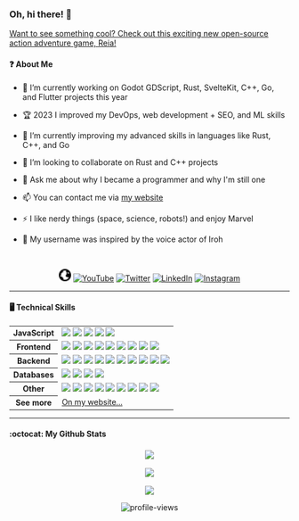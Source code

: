### Oh, hi there! 👋

[Want to see something cool? Check out this exciting new open-source action adventure game, Reia!](https://www.playreia.com)


#### ❓ About Me

- 🔭 I’m currently working on Godot GDScript, Rust, SvelteKit, C++, Go, and Flutter projects this year

- 🏆 2023 I improved my DevOps, web development + SEO, and ML skills

- 🌱 I’m currently improving my advanced skills in languages like Rust, C++, and Go

- 👯 I’m looking to collaborate on Rust and C++ projects

- 💬 Ask me about why I became a programmer and why I'm still one

- 📫 You can contact me via [my website](https://kristech.io)

- ⚡ I like nerdy things (space, science, robots!) and enjoy Marvel

- 🧠 My username was inspired by the voice actor of Iroh
  
<br />

<p align="center">
  <a href="https://kristech.io"><img alt="kristech.io" width="22px" src="https://raw.githubusercontent.com/iconic/open-iconic/master/svg/globe.svg" /></a>
  <a href="https://www.youtube.com/@kristech_io"><img alt="YouTube" width="22px" src="https://cdn.jsdelivr.net/npm/simple-icons@v3/icons/youtube.svg" /></a>
  <a href="https://twitter.com/kristech_io"><img alt="Twitter" width="22px" src="https://cdn.jsdelivr.net/npm/simple-icons@v3/icons/twitter.svg" /></a>
  <a href="https://www.linkedin.com/in/kristopher-ali/"><img alt="LinkedIn" width="22px" src="https://cdn.jsdelivr.net/npm/simple-icons@v3/icons/linkedin.svg" /></a>
  <a href="https://instagram.com/kristech_io"><img alt="Instagram" width="22px" src="https://cdn.jsdelivr.net/npm/simple-icons@v3/icons/instagram.svg" /></a>
</p>

---

#### 🖥️ Technical Skills

<table style="width:100%">
    <th>JavaScript</th>
    <td>
      <a href="#"><img src="https://img.shields.io/badge/-React-black?style=for-the-badge&logo=react&logoColor=Crayola" /></a>
      <a href="#"><img src="https://img.shields.io/badge/-JavaScript-black?style=for-the-badge&logo=javascript" /></a>
      <a href="#"><img src="https://img.shields.io/badge/-TypeScript-007ACC?style=for-the-badge&logo=typescript&logoColor=white" /></a>
      <a href="#"><img src="https://img.shields.io/badge/-JQuery-000396?style=for-the-badge&logo=jquery" /></a>
      <a href="#"><img src="https://img.shields.io/badge/-Nodejs-339933?style=for-the-badge&logo=Node.js&logoColor=white" /></a>
    </td>
  </tr>
  <tr>
    <th>Frontend</th>
    <td>
      <a href="#"><img src="https://img.shields.io/badge/Svelte-4A4A55?style=for-the-badge&logo=svelte&logoColor=FF3E00" /></a>
      <a href="#"><img src="https://img.shields.io/badge/SvelteKit-FF3E00?style=for-the-badge&logo=Svelte&logoColor=white" /></a>
      <a href="#"><img src="https://img.shields.io/badge/-JSX-black?style=for-the-badge&logo=react&logoColor=Crayola" /></a>
      <a href="#"><img src="https://img.shields.io/badge/-HTML5-E34F26?style=for-the-badge&logo=html5&logoColor=white" /></a>
      <a href="#"><img src="https://img.shields.io/badge/-CSS3-1572B6?style=for-the-badge&logo=css3" /></a>
      <a href="#"><img src="https://img.shields.io/badge/-Sass-eeeeff?style=for-the-badge&logo=sass" /></a>
      <a href="#"><img src="https://img.shields.io/badge/-Bootstrap-black?style=for-the-badge&logo=bootstrap" /></a>
      <a href="#"><img src="https://img.shields.io/badge/-Material%20UI-444444?style=for-the-badge&logo=material-ui" /></a>
      <a href="#"><img src="https://img.shields.io/badge/-Flutter-02569B?style=for-the-badge&logo=flutter" /></a>
    </td>
  </tr>
  <tr>
    <th>Backend</th>
    <td>
      <a href="#"><img src="https://img.shields.io/badge/Rust-black?style=for-the-badge&logo=rust&logoColor=#E57324" /></a>
      <a href="#"><img src="https://img.shields.io/badge/-Go-4A99B0?style=for-the-badge&logo=go&logoColor=white" /></a>
      <a href="#"><img src="https://img.shields.io/badge/-C++-78afc1?style=for-the-badge&logo=c%2B%2B&logoColor=white" /></a>
      <a href="#"><img src="https://img.shields.io/badge/-C%23-0A1C5E?style=for-the-badge&logo=c%2B%2B&logoColor=Crayola" /></a>
      <a href="#"><img src="https://img.shields.io/badge/-C-787CB5?style=for-the-badge&logo=c&logoColor=Crayola" /></a>
      <a href="#"><img src="https://img.shields.io/badge/-Java-007396?style=for-the-badge&logo=java" /></a>
      <a href="#"><img src="https://img.shields.io/badge/-Python-ffff47?style=for-the-badge&logo=python" /></a>
      <a href="#"><img src="https://img.shields.io/badge/-PHP-787CB5?style=for-the-badge&logo=PHP&logoColor=black" /></a>
      <a href="#"><img src="https://img.shields.io/badge/-COBOL-4875B5?style=for-the-badge" /></a>
      <a href="#"><img src="https://img.shields.io/badge/-Dart-0175C2?style=for-the-badge&logo=dart" /></a>
    </td>
  </tr>
  <tr>
    <th>Databases</th>
    <td>
      <a href="#"><img src="https://img.shields.io/badge/-Firestore-black?style=for-the-badge&logo=firebase" /></a>
      <a href="#"><img src="https://img.shields.io/badge/-Firebase RDB-black?style=for-the-badge&logo=firebase" /></a>
      <a href="#"><img src="https://img.shields.io/badge/-MySQL-4479A1?style=for-the-badge&logo=mysql&logoColor=white" /></a>
      <a href="#"><img src="https://img.shields.io/badge/-MongoDB-black?style=for-the-badge&logo=mongodb" /></a>
    </td>
  </tr>
  <tr>
    <th>Other</th>
    <td>
      <a href="#"><img src="https://img.shields.io/badge/Godot%20Engine-478CBF?logo=godotengine&logoColor=fff&style=for-the-badge" /></a>
      <a href="#"><img src="https://img.shields.io/badge/Firebase-FFCA28?style=for-the-badge&logo=firebase&logoColor=white" /></a>
      <a href="#"><img src="https://img.shields.io/badge/-Wordpress-2396EF?style=for-the-badge&logo=wordpress&logoColor=white" /></a>
      <a href="#"><img src="https://img.shields.io/badge/-Unity-222222?style=for-the-badge&logo=unity&logoColor=white" /></a>
      <a href="#"><img src="https://img.shields.io/badge/-Docker-2496ED?style=for-the-badge&logo=docker&logoColor=white" /></a>
      <a href="#"><img src="https://img.shields.io/badge/-Git-black?style=for-the-badge&logo=git" /></a>
      <a href="#"><img src="https://img.shields.io/badge/-GitHub-181717?style=for-the-badge&logo=github" /></a>
      <a href="#"><img src="https://img.shields.io/badge/Vercel-000000?style=for-the-badge&logo=vercel&logoColor=white" /></a>
      <a href="#"><img src="https://img.shields.io/badge/Figma-F24E1E?style=for-the-badge&logo=figma&logoColor=white" /></a>
    </td>
  </tr>
  <tr>
    <th>See more</th>
    <td>
      <a href="https://kristech.io">On my website...</a>
    </td>
  </tr>
</table>

---

#### :octocat: My Github Stats

<p align="center">
    <a href="#"><img align="center" src="https://github-readme-stats-makosai.vercel.app/api?username=makosai&theme=default&show_icons=true&count_private=true&include_all_commits=true&custom_title=Makosai%27s%20statistics" /></a>
</p>
<p align="center">
    <a href="#"><img align="center" src="https://github-readme-stats-makosai.vercel.app/api/top-langs/?username=Makosai&theme=default&layout=compact&hide=html,css,blade,hack,ruby,vue,shaderlab,perl,scss,dockerfile,tsql,batchfile,coffeescript&langs_count=10" /></a>
</p>
<p align="center">
    <a href="#"><img align="center" src="https://github-readme-streak-stats.herokuapp.com/?user=makosai" /></a>
</p>
<p align="center"> <img src="https://komarev.com/ghpvc/?username=makosai" alt="profile-views"> </p>
